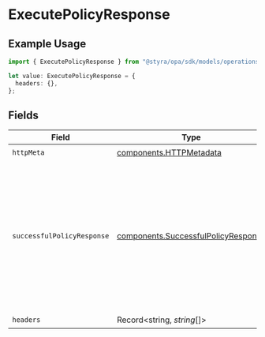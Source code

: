 # ExecutePolicyResponse

## Example Usage

```typescript
import { ExecutePolicyResponse } from "@styra/opa/sdk/models/operations";

let value: ExecutePolicyResponse = {
  headers: {},
};
```

## Fields

| Field                                                                                                                                             | Type                                                                                                                                              | Required                                                                                                                                          | Description                                                                                                                                       |
| ------------------------------------------------------------------------------------------------------------------------------------------------- | ------------------------------------------------------------------------------------------------------------------------------------------------- | ------------------------------------------------------------------------------------------------------------------------------------------------- | ------------------------------------------------------------------------------------------------------------------------------------------------- |
| `httpMeta`                                                                                                                                        | [components.HTTPMetadata](../../../sdk/models/components/httpmetadata.md)                                                                         | :heavy_check_mark:                                                                                                                                | N/A                                                                                                                                               |
| `successfulPolicyResponse`                                                                                                                        | [components.SuccessfulPolicyResponse](../../../sdk/models/components/successfulpolicyresponse.md)                                                 | :heavy_minus_sign:                                                                                                                                | Success.<br/>The server also returns 200 if the path refers to an undefined document. In this case, the response will not contain a result property.<br/> |
| `headers`                                                                                                                                         | Record<string, *string*[]>                                                                                                                        | :heavy_check_mark:                                                                                                                                | N/A                                                                                                                                               |